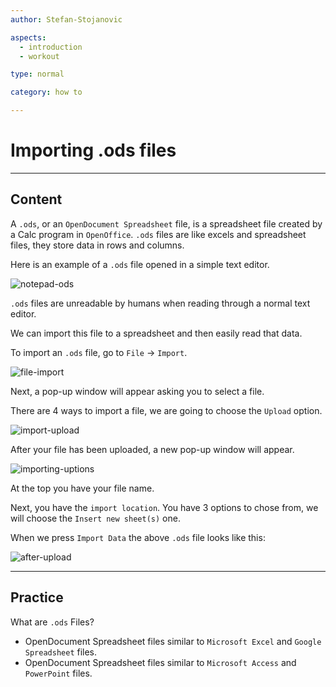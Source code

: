 ```yaml
---
author: Stefan-Stojanovic

aspects:
  - introduction
  - workout

type: normal

category: how to

---
```


# Importing .ods files

---
## Content

A `.ods`, or an `OpenDocument Spreadsheet` file, is a spreadsheet file created by a Calc program in `OpenOffice`. `.ods` files are like excels and spreadsheet files, they store data in rows and columns.

Here is an example of a `.ods` file opened in a simple text editor.

![notepad-ods](https://img.enkipro.com/21f2d3f177180099f4ea6cb81696a9f9.png)

`.ods` files are unreadable by humans when reading through a normal text editor.

We can import this file to a spreadsheet and then easily read that data.

To import an `.ods` file, go to `File` -> `Import`.

![file-import](https://img.enkipro.com/d7e4bbcb1dacb3934fb5ab3d5e897fb1.png)

Next, a pop-up window will appear asking you to select a file.

There are 4 ways to import a file, we are going to choose the `Upload` option.

![import-upload](https://img.enkipro.com/d6c8f6ac1212183882e7d929a4abffe6.png)

After your file has been uploaded, a new pop-up window will appear.

![importing-uptions](https://img.enkipro.com/7ab494c6a18dfe6682ad72790788c0d2.png)

At the top you have your file name. 

Next, you have the `import location`. You have 3 options to chose from, we will choose the `Insert new sheet(s)` one.

When we press `Import Data` the above `.ods` file looks like this:

![after-upload](https://img.enkipro.com/74b9b63f4609100e08dab4925a7139b6.png)

---
## Practice

What are `.ods` Files?

* OpenDocument Spreadsheet files similar to `Microsoft Excel` and `Google Spreadsheet` files.
* OpenDocument Spreadsheet files similar to `Microsoft Access` and `PowerPoint` files.
